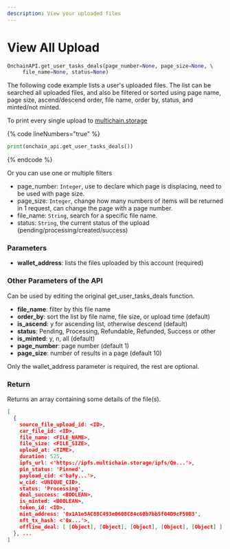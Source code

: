 ```yaml
---
description: View your uploaded files
---
```


# View All Upload

```python
OnchainAPI.get_user_tasks_deals(page_number=None, page_size=None, \ 
     file_name=None, status=None)
```

The following code example lists a user's uploaded files. The list can be searched all uploaded files, and also be filtered or sorted using page name, page size, ascend/descend order, file name, order by, status, and minted/not minted.

To print every single upload to [multichain.storage](https://multichain.storage)

{% code lineNumbers="true" %}
```python
print(onchain_api.get_user_tasks_deals())
```
{% endcode %}

Or you can use one or multiple filters

* page\_number: `Integer`, use to declare which page is displacing, need to be used with page size.
* page\_size: `Integer`, change how many numbers of items will be returned in 1 request, can change the page with a page number.
* file\_name: `String`, search for a specific file name.
* status: `String`, the current status of the upload (pending/processing/created/success)&#x20;

### Parameters

* **wallet\_address**: lists the files uploaded by this account (required)

### Other Parameters of the API&#x20;

Can be used by editing the original get\_user\_tasks\_deals function.

* **file\_name**: filter by this file name
* **order\_by**: sort the list by file name, file size, or upload time (default)
* **is\_ascend**: y for ascending list, otherwise descend (default)
* **status**: Pending, Processing, Refundable, Refunded, Success or other
* **is\_minted**: y, n, all (default)
* **page\_number**: page number (default 1)
* **page\_size**: number of results in a page (default 10)

Only the wallet\_address parameter is required, the rest are optional.

### Return

Returns an array containing some details of the file(s).

```json
[
  {
    source_file_upload_id: <ID>,
    car_file_id: <ID>,
    file_name: <FILE_NAME>,
    file_size: <FILE_SIZE>,
    upload_at: <TIME>,
    duration: 525,
    ipfs_url: <'https://ipfs.multichain.storage/ipfs/Qm...'>,
    pin_status: 'Pinned',
    payload_cid: <'bafy...'>,
    w_cid: <UNIQUE_CID>,
    status: 'Processing',
    deal_success: <BOOLEAN>,
    is_minted: <BOOLEAN>,
    token_id: <ID>,
    mint_address: '0x1A1e5AC88C493e0608C84c60b7bb5f04D9cF50B3',
    nft_tx_hash: <'0x...'>,
    offline_deal: [ [Object], [Object], [Object], [Object], [Object] ]
  }, ...
]
```
